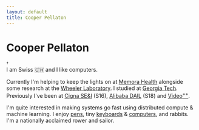 ```yaml
---
layout: default
title: Cooper Pellaton
---
```

<div class="row">
    <h1 class="home-name">Cooper Pellaton</h1>
    <sup
        title="This site uses no third-party javascript, or tracking. It espouses the same principles I appreciate on the web.">
        &#8224;
    </sup>
</div>
<div class="row" markdown="1">
I am Swiss 🇨🇭 and I like computers.
    
Currently I'm helping to keep the lights on at [Memora Health](https://www.memorahealth.com/) alongside some research at the [Wheeler Laboratory](http://wheelerlab.gatech.edu). I studied at [Georgia Tech](https://www.gatech.edu/). Previously I've been at [Cigna SE&I](http://www.cigna.com/Cigna) (S16),
[Alibaba DAIL](https://damo.alibaba.com/labs/data-analytics-and-intelligence) (S18) and [Video<sup>++</sup>](http://videojj.com/).
    
I'm quite interested in making systems go fast using distributed compute & machine learning. I enjoy
[pens](https://pellaton.notion.site/Pens-Inks-and-Other-Stationary-Goods-a17e2e529450449a9a7ec3d9b93626e9), tiny [keyboards](https://pellaton.notion.site/Keyboards-3a1011b59d6e4bdab53fb9a651908669) & [computers](https://pellaton.notion.site/FormD-T1-Build-Log-5cbb2e1643c6492ebced550356a232d2), and rabbits. I'm a nationally acclaimed rower and sailor.

</div>